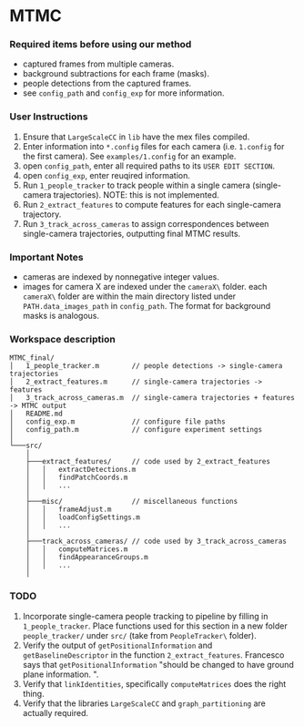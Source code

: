MTMC
====

### Required items before using our method
- captured frames from multiple cameras.
- background subtractions for each frame (masks).
- people detections from the captured frames.
- see `config_path` and `config_exp` for more information.

### User Instructions
1. Ensure that `LargeScaleCC` in `lib` have the mex files compiled.
1. Enter information into `*.config` files for each camera (i.e. `1.config` for the first camera). See `examples/1.config` for an example.
1. open `config_path`, enter all required paths to its `USER EDIT SECTION`.
1. open `config_exp`, enter reuqired information.
1. Run `1_people_tracker` to track people within a single camera (single-camera trajectories). NOTE: this is not implemented.
1. Run `2_extract_features` to compute features for each single-camera trajectory.
1. Run `3_track_across_cameras` to assign correspondences between single-camera trajectories, outputting final MTMC results.

### Important Notes
- cameras are indexed by nonnegative integer values.
- images for camera X are indexed under the `cameraX\` folder. each `cameraX\` folder are within the main directory listed under `PATH.data_images_path` in `config_path`. The format for background masks is analogous.

### Workspace description
```
MTMC_final/
│   1_people_tracker.m        // people detections -> single-camera trajectories
│   2_extract_features.m      // single-camera trajectories -> features
│   3_track_across_cameras.m  // single-camera trajectories + features -> MTMC output
│   README.md
│   config_exp.m              // configure file paths
│   config_path.m             // configure experiment settings
│
└───src/
    │
    ├───extract_features/     // code used by 2_extract_features
    │   │   extractDetections.m
    │   │   findPatchCoords.m
    │   │   ...
    │
    ├───misc/                 // miscellaneous functions
    │   │   frameAdjust.m
    │   │   loadConfigSettings.m
    │   │   ...
    │
    ├───track_across_cameras/ // code used by 3_track_across_cameras
    │   │   computeMatrices.m
    │   │   findAppearanceGroups.m
    │   │   ...
    │
```

### TODO
1. Incorporate single-camera people tracking to pipeline by filling in `1_people_tracker`. Place functions used for this section in a new folder `people_tracker/` under `src/` (take from `PeopleTracker\` folder).
1. Verify the output of `getPositionalInformation` and `getBaselineDescriptor` in the function `2_extract_features`. Francesco says that `getPositionalInformation` "should be changed to have ground plane information.
".
1. Verify that `linkIdentities`, specifically `computeMatrices` does the right thing.
1. Verify that the libraries `LargeScaleCC` and `graph_partitioning` are actually required.
